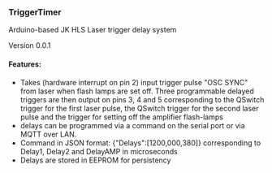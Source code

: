### TriggerTimer
Arduino-based JK HLS Laser trigger delay system

Version 0.0.1

#### Features: 

* Takes (hardware interrupt on pin 2) input trigger pulse "OSC SYNC" from laser when flash lamps are set off. 
  Three programmable delayed triggers are then output on pins 3, 4 and 5 corresponding to the QSwitch trigger for the first laser pulse,
  the QSwitch trigger for the second laser pulse and the trigger for setting off the amplifier flash-lamps
* delays can be programmed via a command on the serial port or via MQTT over LAN. 
* Command in JSON format: {"Delays":[1200,000,380]} corresponding to Delay1, Delay2 and DelayAMP in microseconds
* Delays are stored in EEPROM for persistency
